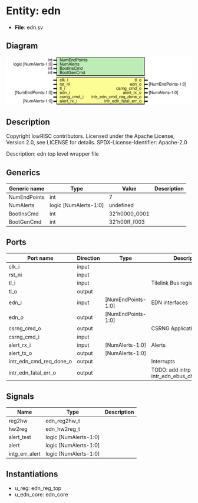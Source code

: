 # Entity: edn

- **File**: edn.sv
## Diagram

![Diagram](edn.svg "Diagram")
## Description

 Copyright lowRISC contributors.
 Licensed under the Apache License, Version 2.0, see LICENSE for details.
 SPDX-License-Identifier: Apache-2.0

 Description: edn top level wrapper file

## Generics

| Generic name | Type                  | Value         | Description |
| ------------ | --------------------- | ------------- | ----------- |
| NumEndPoints | int                   | 7             |             |
| NumAlerts    | logic [NumAlerts-1:0] | undefined     |             |
| BootInsCmd   | int                   | 32'h0000_0001 |             |
| BootGenCmd   | int                   | 32'h00ff_f003 |             |
## Ports

| Port name               | Direction | Type               | Description                                                       |
| ----------------------- | --------- | ------------------ | ----------------------------------------------------------------- |
| clk_i                   | input     |                    |                                                                   |
| rst_ni                  | input     |                    |                                                                   |
| tl_i                    | input     |                    |  Tilelink Bus registers                                           |
| tl_o                    | output    |                    |                                                                   |
| edn_i                   | input     | [NumEndPoints-1:0] |  EDN interfaces                                                   |
| edn_o                   | output    | [NumEndPoints-1:0] |                                                                   |
| csrng_cmd_o             | output    |                    |  CSRNG Application Interface                                      |
| csrng_cmd_i             | input     |                    |                                                                   |
| alert_rx_i              | input     | [NumAlerts-1:0]    |  Alerts                                                           |
| alert_tx_o              | output    | [NumAlerts-1:0]    |                                                                   |
| intr_edn_cmd_req_done_o | output    |                    |  Interrupts                                                       |
| intr_edn_fatal_err_o    | output    |                    |  TODO: add intrp output logic      intr_edn_ebus_check_failed_o,  |
## Signals

| Name           | Type                  | Description |
| -------------- | --------------------- | ----------- |
| reg2hw         | edn_reg2hw_t          |             |
| hw2reg         | edn_hw2reg_t          |             |
| alert_test     | logic [NumAlerts-1:0] |             |
| alert          | logic [NumAlerts-1:0] |             |
| intg_err_alert | logic [NumAlerts-1:0] |             |
## Instantiations

- u_reg: edn_reg_top
- u_edn_core: edn_core
